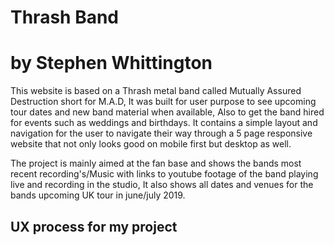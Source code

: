 # Thrash Band

# by Stephen Whittington

This website is based on a Thrash metal band called Mutually Assured Destruction short for M.A.D, It was built for user purpose to see upcoming
tour dates and new band material when available, Also to get the band hired for events such as weddings and birthdays. It contains a simple layout and navigation
for the user to navigate their way through a 5 page responsive website that not only looks good on mobile first but desktop as well.

The project is mainly aimed at the fan base and shows the bands most recent recording's/Music with links to youtube footage of the band playing live and
recording in the studio, It also shows all dates and venues for the bands upcoming UK tour in june/july 2019. 

## UX process for my project

